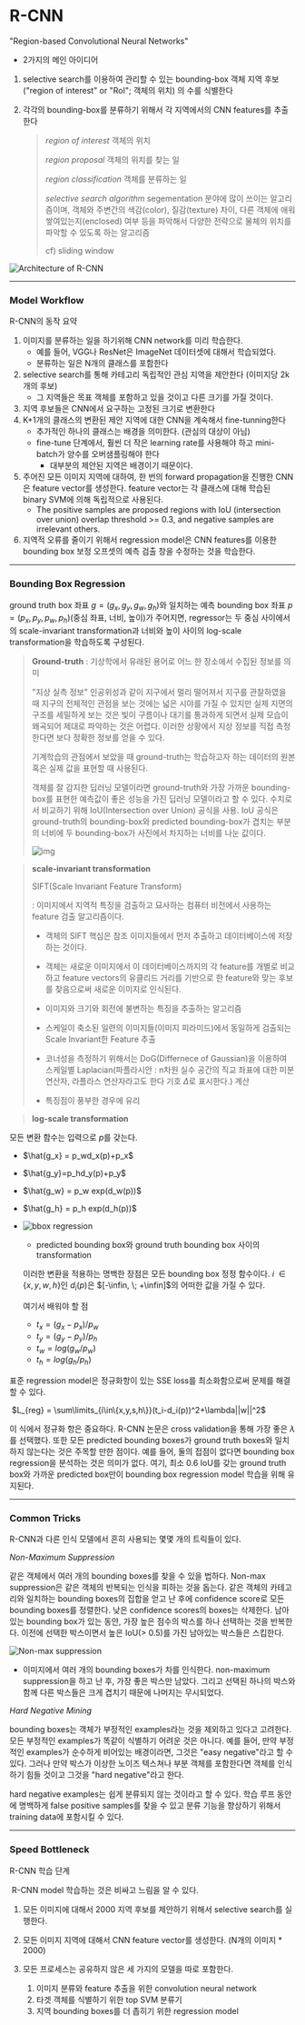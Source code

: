 # R-CNN

"Region-based Convolutional Neural Networks"

- 2가지의 메인 아이디어

1. selective search를 이용하여 관리할 수 있는 bounding-box 객체 지역 후보("region of interest" or "RoI"; 객체의 위치) 의 수를 식별한다

2. 각각의 bounding-box를 분류하기 위해서 각 지역에서의 CNN features를 추출한다

   > *region of interest*	객체의 위치
   >
   > *region proposal*	객체의 위치를 찾는 일
   >
   > *region classification*	객체를 분류하는 일
   >
   > *selective search algorithm*	segementation 분야에 많이 쓰이는 알고리즘이며, 객체와 주변간의 색감(color), 질감(texture) 차이, 다른 객체에 애워쌓여있는지(enclosed) 여부 등을 파악해서 다양한 전략으로 물체의 위치를 파악할 수 있도록 하는 알고리즘
   >
   > cf) sliding window
   >
   > 

![Architecture of R-CNN](https://lilianweng.github.io/lil-log/assets/images/RCNN.png)

---

### Model Workflow

R-CNN의 동작 요약

1. 이미지를 분류하는 일을 하기위해 CNN network를 미리 학습한다. 
   - 예를 들어, VGG나 ResNet은 ImageNet 데이터셋에 대해서 학습되었다.
   - 분류하는 일은 N개의 클래스를 포함한다
2. selective search를 통해 카테고리 독립적인 관심 지역을 제안한다 (이미지당 2k개의 후보)
   - 그 지역들은 목표 객체를 포함하고 있을 것이고 다른 크기를 가질 것이다.
3. 지역 후보들은 CNN에서 요구하는 고정된 크기로 변환한다
4. K+1개의 클래스의 변환된 제안 지역에 대한 CNN을 계속해서 fine-tunning한다 
   - 추가적인 하나의 클래스는 배경을 의미한다. (관심의 대상이 아님)
   - fine-tune 단계에서, 훨씬 더 작은 learning rate를 사용해야 하고 mini-batch가 양수를 오버샘플링해야 한다
     - 대부분의 제안된 지역은 배경이기 때문이다.
5. 주어진 모든 이미지 지역에 대하여, 한 번의 forward propagation을 진행한 CNN은 feature vector를 생성한다. feature vector는 각 클래스에 대해 학습된 binary SVM에 의해 독립적으로 사용된다.
   - The positive samples are proposed regions with IoU (intersection over union) overlap threshold >= 0.3, and negative samples are irrelevant others.
6. 지역적 오류를 줄이기 위해서 regression model은 CNN features를 이용한 bounding box 보정 오프셋의 예측 검출 창을 수정하는 것을 학습한다.



---

### Bounding Box Regression	

 ground truth box 좌표 $g = (g_x, g_y, g_w, g_h)$와 일치하는 예측 bounding box 좌표 $p= (p_x, p_y, p_w, p_h)$(중심 좌표, 너비, 높이)가 주어지면, regressor는 두 중심 사이에서의 scale-invariant transformation과 너비와 높이 사이의 log-scale transformation을 학습하도록 구성된다.

> **Ground-truth** : 기상학에서 유래된 용어로 어느 한 장소에서 수집된 정보를 의미
>
> "지상 실측 정보" 인공위성과 같이 지구에서 멀리 떨어져서 지구를 관찰하였을 때 지구의 전체적인 관점을 보는 것에는 넓은 시야를 가질 수 있지만 실제 지면의 구조를 세밀하게 보는 것은 빛이 구름이나 대기를 통과하게 되면서 실제 모습이 왜곡되어 제대로 파악하는 것은 어렵다. 이러한 상황에서 지상 정보를 직접 측정한다면 보다 정확한 정보를 얻을 수 있다. 
>
> 기계학습의 관점에서 보았을 때 ground-truth는 학습하고자 하는 데이터의 원본 혹은 실제 값을 표현할 때 사용된다. 
>
> 객체를 잘 감지한 딥러닝 모델이라면 ground-truth와 가장 가까운 bounding-box를 표현한 예측값이 좋은 성능을 가진 딥러닝 모델이라고 할 수 있다. 수치로서 비교하기 위해 IoU(Intersection over Union) 공식을 사용. IoU 공식은 ground-truth의 bounding-box와 predicted bounding-box가 겹치는 부분의 너비에 두 bounding-box가 사진에서 차지하는 너비를 나눈 값이다.
>
> ![img](https://blog.kakaocdn.net/dn/cgll5K/btqCgReUjoQ/esNXDDSkbnUgheY5AT2U2k/img.png)

> **scale-invariant transformation**
>
> SIFT(Scale Invariant Feature Transform)
>
> : 이미지에서 지역적 특징을 검출하고 묘사하는 컴퓨터 비전에서 사용하는 feature 검출 알고리즘이다. 
>
> - 객체의 SIFT 핵심은 참조 이미지들에서 먼저 추출하고 데이터베이스에 저장하는 것이다.
> - 객체는 새로운 이미지에서 이 데이터베이스까지의 각 feature를 개별로 비교하고 feature vectors의 유클리드 거리를 기반으로 한 feature와 맞는 후보를 찾음으로써 새로운 이미지로 인식된다. 
>
> - 이미지와 크기와 회전에 불변하는 특징을 추출하는 알고리즘
> - 스케일이 축소된 일련의 이미지들(이미지 피라미드)에서 동일하게 검출되는 Scale Invariant한 Feature 추출
> - 코너성을 측정하기 위해서는 DoG(Differnece of Gaussian)을 이용하여 스케일별 Laplacian(파플라시안 : n차원 실수 공간의 직교 좌표에 대한 미분연산자, 라플라스 연산자라고도 한다 기호 $\Delta$로 표시한다.) 계산
> - 특징점이 풍부한 경우에 유리

> **log-scale transformation**

모든 변환 함수는 입력으로 $p$를 갖는다.

- $\hat{g_x} = p_wd_x(p)+p_x$

- $\hat{g_y}=p_hd_y(p)+p_y$

- $\hat{g_w} = p_w exp(d_w(p))$

- $\hat{g_h} = p_h exp(d_h(p))$

- ![bbox regression](https://lilianweng.github.io/lil-log/assets/images/RCNN-bbox-regression.png)

  - predicted bounding box와 ground truth bounding box 사이의 transformation

  이러한 변환을 적용하는 명백한 장점은 모든 bounding box 정정 함수이다. $i \; \in \{x,y,w,h\}$인  $d_i(p)$은 $[-\infin, \; +\infin]$의 어떠한 값을 가질 수 있다.

  여기서 배워야 할 점

  - $t_x = (g_x - p_x) / p_w$
  - $t_y = (g_y - p_y) / p_h$
  - $t_w = log(g_w / p_w)$
  - $t_h = log(g_h / p_h)$

표준 regression model은 정규화항이 있는 SSE loss를 최소화함으로써 문제를 해결할 수 있다.

​				$L_{reg} = \sum\limits_{i\in\{x,y,s,h\}}(t_i-d_i(p))^2+\lambda||w||^2$

이 식에서 정규화 항은 중요하다. R-CNN 논문은 cross validation을 통해 가장 좋은 $\lambda$를 선택했다. 또한 모든 predicted bounding boxes가 ground truth boxes와 일치하지 않는다는 것은 주목할 만한 점이다. 예를 들어, 둘의 접점이 없다면 bounding box regression을 분석하는 것은 의미가 없다. 여기, 최소 0.6 IoU를 갖는 ground truth box와 가까운 predicted box만이 bounding box regression model 학습을 위해 유지된다.



---

### Common Tricks

R-CNN과 다른 인식 모델에서 흔히 사용되는 몇몇 개의 트릭들이 있다.

*Non-Maximum Suppression*

같은 객체에서 여러 개의 bounding boxes를 찾을 수 있을 법하다. Non-max suppression은 같은 객체의 반복되는 인식을 피하는 것을 돕는다. 같은 객체의 카테고리와 일치하는 bounding boxes의 집합을 얻고 난 후에 confidence score로 모든 bounding boxes를 정렬한다. 낮은 confidence scores의 boxes는 삭제한다. 남아있는 bounding box가 있는 동안, 가장 높은 점수의 박스를 하나 선택하는 것을 반복한다. 이전에 선택한 박스이면서 높은 IoU(> 0.5)를 가진 남아있는 박스들은 스킵한다.

![Non-max suppression](https://lilianweng.github.io/lil-log/assets/images/non-max-suppression.png)

- 이미지에서 여러 개의 bounding boxes가 차를 인식한다. non-maximum suppression을 하고 난 후, 가장 좋은 박스만 남았다. 그리고 선택된 하나의 박스와 함께 다른 박스들은 크게 겹치기 때문에 나머지는 무시되었다. 

*Hard Negative Mining*

bounding boxes는 객체가 부정적인 examples라는 것을 제외하고 있다고 고려한다. 모든 부정적인 examples가 똑같이 식별하기 어려운 것은 아니다. 예를 들어, 만약 부정적인 examples가 순수하게 비어있는 배경이라면, 그것은 "easy negative"라고 할 수 있다. 그러나 만약 박스가 이상한 노이즈 텍스쳐나 부분 객체를 포함한다면 객체를 인식하기 힘들 것이고 그것을 "hard negative"라고 한다.

hard negative examples는 쉽게 분류되지 않는 것이라고 할 수 있다. 학습 루프 동안에 명백하게 false positive samples를 찾을 수 있고 분류 기능을 향상하기 위해서 training data에 포함시킬 수 있다. 



---

### Speed Bottleneck

R-CNN 학습 단계

​	R-CNN model 학습하는 것은 비싸고 느림을 알 수 있다. 

1. 모든 이미지에 대해서 2000 지역 후보를 제안하기 위해서 selective search를 실행한다.

2. 모든 이미지 지역에 대해서 CNN feature vector를 생성한다. (N개의 이미지 * 2000)

3. 모든 프로세스는 공유하지 않은 세 가지의 모델을 따로 포함한다. 

   1. 이미지 분류와 feature 추출을 위한 convolution neural network
   2. 타겟 객체를 식별하기 위한 top SVM 분류기
   3. 지역 bounding boxes를 더 좁히기 위한 regression model

   

